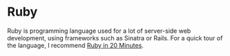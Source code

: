 # Ruby

Ruby is programming language used for a lot of server-side web development, using frameworks such as Sinatra or Rails. For a quick tour of the language, I recommend [Ruby in 20 Minutes](https://www.ruby-lang.org/en/documentation/quickstart/).